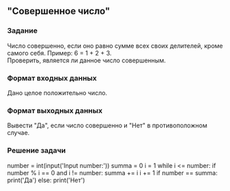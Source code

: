 ## "Совершенное число"

### Задание

Число совершенно, если оно равно сумме всех своих делителей, кроме самого себя. Пример: 6 = 1 + 2 + 3. \
Проверить, является ли данное число совершенным.

### Формат входных данных

Дано целое положительно число.

### Формат выходных данных

Вывести "Да", если число совершенно и "Нет" в противоположном случае.

### Решение задачи
number = int(input('Input number:'))
summa = 0
i = 1
while i <= number:
    if number % i == 0 and i != number:
        summa += i
    i += 1
if number == summa:
    print('Да')
else:
    print('Нет')
